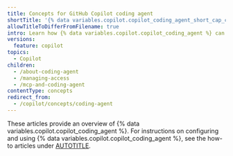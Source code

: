 ```yaml
---
title: Concepts for GitHub Copilot coding agent
shortTitle: '{% data variables.copilot.copilot_coding_agent_short_cap_c %}'
allowTitleToDifferFromFilename: true
intro: Learn how {% data variables.copilot.copilot_coding_agent %} can carry out coding tasks for you, working independently in the same workflow you use yourself.
versions:
  feature: copilot
topics:
  - Copilot
children:
  - /about-coding-agent
  - /managing-access
  - /mcp-and-coding-agent
contentType: concepts
redirect_from:
  - /copilot/concepts/coding-agent
---
```


These articles provide an overview of {% data variables.copilot.copilot_coding_agent %}. For instructions on configuring and using {% data variables.copilot.copilot_coding_agent %}, see the how-to articles under [AUTOTITLE](/copilot/how-tos/use-copilot-agents/coding-agent).
